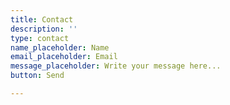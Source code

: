 ```yaml
---
title: Contact
description: ''
type: contact
name_placeholder: Name
email_placeholder: Email
message_placeholder: Write your message here...
button: Send

---
```

